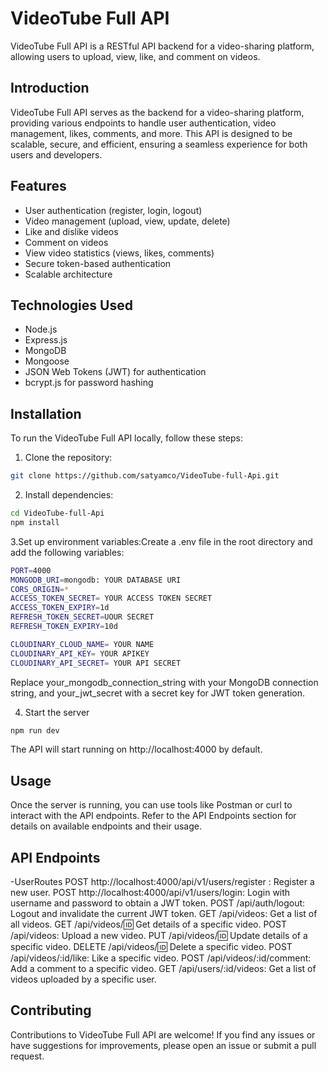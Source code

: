 # VideoTube Full API

VideoTube Full API is a RESTful API backend for a video-sharing platform, allowing users to upload, view, like, and comment on videos.

## Introduction

VideoTube Full API serves as the backend for a video-sharing platform, providing various endpoints to handle user authentication, video management, likes, comments, and more. This API is designed to be scalable, secure, and efficient, ensuring a seamless experience for both users and developers.

## Features

- User authentication (register, login, logout)
- Video management (upload, view, update, delete)
- Like and dislike videos
- Comment on videos
- View video statistics (views, likes, comments)
- Secure token-based authentication
- Scalable architecture

## Technologies Used

- Node.js
- Express.js
- MongoDB
- Mongoose
- JSON Web Tokens (JWT) for authentication
- bcrypt.js for password hashing

## Installation

To run the VideoTube Full API locally, follow these steps:

1. Clone the repository:

```bash
git clone https://github.com/satyamco/VideoTube-full-Api.git

```
2. Install dependencies:

```bash
cd VideoTube-full-Api
npm install
```
3.Set up environment variables:Create a .env file in the root directory and add the following variables:

```bash
PORT=4000
MONGODB_URI=mongodb: YOUR DATABASE URI
CORS_ORIGIN=*
ACCESS_TOKEN_SECRET= YOUR ACCESS TOKEN SECRET
ACCESS_TOKEN_EXPIRY=1d
REFRESH_TOKEN_SECRET=UOUR SECRET
REFRESH_TOKEN_EXPIRY=10d

CLOUDINARY_CLOUD_NAME= YOUR NAME
CLOUDINARY_API_KEY= YOUR APIKEY
CLOUDINARY_API_SECRET= YOUR API SECRET

```

Replace your_mongodb_connection_string with your MongoDB connection string, and your_jwt_secret with a secret key for JWT token generation.

4. Start the server

```bash
npm run dev
```
The API will start running on http://localhost:4000 by default.
 
## Usage
Once the server is running, you can use tools like Postman or curl to interact with the API endpoints. Refer to the API Endpoints section for details on available endpoints and their usage.

## API Endpoints
-UserRoutes
POST http://localhost:4000/api/v1/users/register : Register a new user.
POST http://localhost:4000/api/v1/users/login: Login with username and password to obtain a JWT token.
POST /api/auth/logout: Logout and invalidate the current JWT token.
GET /api/videos: Get a list of all videos.
GET /api/videos/:id: Get details of a specific video.
POST /api/videos: Upload a new video.
PUT /api/videos/:id: Update details of a specific video.
DELETE /api/videos/:id: Delete a specific video.
POST /api/videos/:id/like: Like a specific video.
POST /api/videos/:id/comment: Add a comment to a specific video.
GET /api/users/:id/videos: Get a list of videos uploaded by a specific user.

## Contributing
Contributions to VideoTube Full API are welcome! If you find any issues or have suggestions for improvements, please open an issue or submit a pull request.


